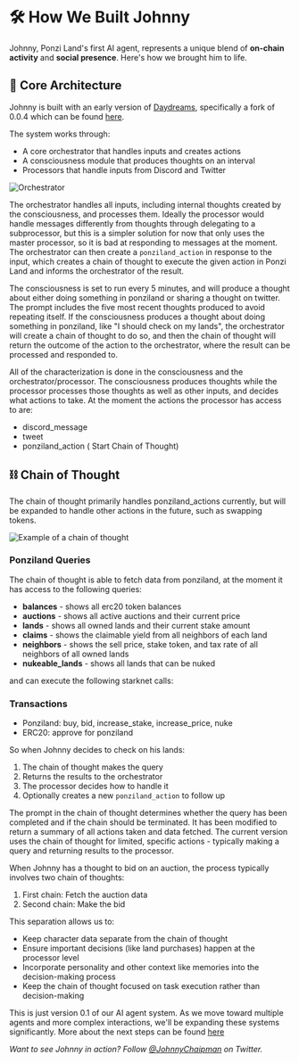 # 🛠 How We Built Johnny

Johnny, Ponzi Land's first AI agent, represents a unique blend of **on-chain activity** and **social presence**. Here's how we brought him to life.

## 🧠 Core Architecture

Johnny is built with an early version of [Daydreams](https://www.dreams.fun/), specifically a fork of 0.0.4 which can be found [here](https://github.com/Runelabsxyz/daydtreams). 

The system works through:
- A core orchestrator that handles inputs and creates actions
- A consciousness module that produces thoughts on an interval
- Processors that handle inputs from Discord and Twitter

![Orchestrator](/img/daydreams_chart.png)

The orchestrator handles all inputs, including internal thoughts created by the consciousness, and processes them. Ideally the processor would handle messages differently from thoughts through delegating to a subprocessor, but this is a simpler solution for now that only uses the master processor, so it is bad at responding to messages at the moment. The orchestrator can then create a `ponziland_action` in response to the input, which creates a chain of thought to execute the given action in Ponzi Land and informs the orchestrator of the result.

The consciousness is set to run every 5 minutes, and will produce a thought about either doing something in ponziland or sharing a thought on twitter. The prompt includes the five most recent thoughts produced to avoid repeating itself. If the consciousness produces a thought about doing something in ponziland, like "I should check on my lands", the orchestrator will create a chain of thought to do so, and then the chain of thought will return the outcome of the action to the orchestrator, where the result can be processed and responded to.

All of the characterization is done in the consciousness and the orchestrator/processor. The consciousness produces thoughts while the processor processes those thoughts as well as other inputs, and decides what actions to take. At the moment the actions the processor has access to are:
- discord_message
- tweet
- ponziland_action ( Start Chain of Thought)

## ⛓️ Chain of Thought 
The chain of thought primarily handles ponziland_actions currently, but will be expanded to handle other actions in the future, such as swapping tokens.

![Example of a chain of thought](/img/example-cot.png)

### Ponziland Queries

The chain of thought is able to fetch data from ponziland, at the moment it has access to the following queries:
- **balances** - shows all erc20 token balances 
- **auctions** - shows all active auctions and their current price
- **lands** - shows all owned lands and their current stake amount
- **claims** - shows the claimable yield from all neighbors of each land
- **neighbors** - shows the sell price, stake token, and tax rate of all neighbors of all owned lands
- **nukeable_lands** - shows all lands that can be nuked

and can execute the following starknet calls:
### Transactions
- Ponziland: buy, bid, increase_stake, increase_price, nuke
- ERC20: approve for ponziland

So when Johnny decides to check on his lands:
1. The chain of thought makes the query
2. Returns the results to the orchestrator
3. The processor decides how to handle it
4. Optionally creates a new `ponziland_action` to follow up

The prompt in the chain of thought determines whether the query has been completed and if the chain should be terminated. It has been modified to return a summary of all actions taken and data fetched. The current version uses the chain of thought for limited, specific actions - typically making a query and returning results to the processor.

When Johnny has a thought to bid on an auction, the process typically involves two chain of thoughts:
1. First chain: Fetch the auction data
2. Second chain: Make the bid

This separation allows us to:
- Keep character data separate from the chain of thought
- Ensure important decisions (like land purchases) happen at the processor level
- Incorporate personality and other context like memories into the decision-making process
- Keep the chain of thought focused on task execution rather than decision-making

This is just version 0.1 of our AI agent system. As we move toward multiple agents and more complex interactions, we'll be expanding these systems significantly. More about the next steps can be found [here](#next-steps)

_Want to see Johnny in action? Follow [@JohnnyChaipman](https://twitter.com/JohnnyChaipman) on Twitter._